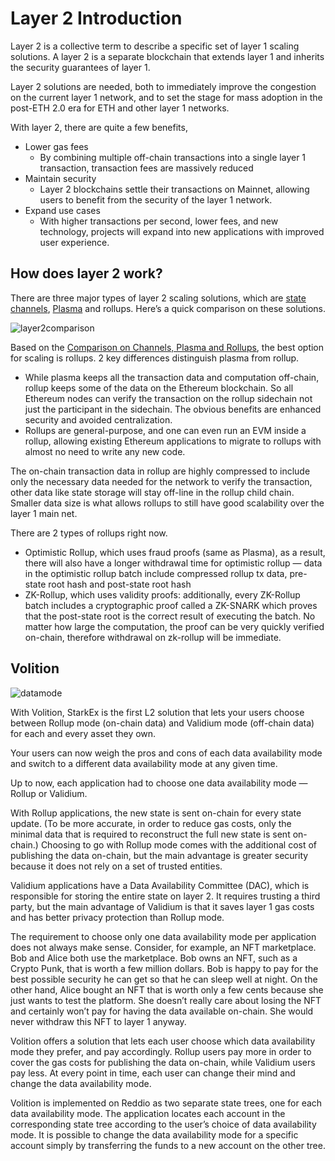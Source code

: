 # Layer 2 Introduction

Layer 2 is a collective term to describe a specific set of layer 1 scaling solutions. A layer 2 is a separate blockchain that extends layer 1 and inherits the security guarantees of layer 1.

Layer 2 solutions are needed, both to immediately improve the congestion on the current layer 1 network, and to set the stage for mass adoption in the post-ETH 2.0 era for ETH and other layer 1 networks.

With layer 2, there are quite a few benefits,

- Lower gas fees
    - By combining multiple off-chain transactions into a single layer 1 transaction, transaction fees are massively reduced
- Maintain security
    - Layer 2 blockchains settle their transactions on Mainnet, allowing users to benefit from the security of the layer 1 network.
- Expand use cases
    - With higher transactions per second, lower fees, and new technology, projects will expand into new applications with improved user experience.

## How does layer 2 work?

There are three major types of layer 2 scaling solutions, which are [state channels](https://statechannels.org/), [Plasma](http://plasma.io/) and rollups. Here’s a quick comparison on these solutions.

![layer2comparison](/layer2comparison.png)

Based on the [Comparison on Channels, Plasma and Rollups](https://medium.com/coinmonks/easy-to-understand-ethereum-layer-2-scaling-solutions-channels-vs-plasma-vs-rollups-1dc1d4e9cb52), the best option for scaling is rollups. 2 key differences distinguish plasma from rollup.

- While plasma keeps all the transaction data and computation off-chain, rollup keeps some of the data on the Ethereum blockchain. So all Ethereum nodes can verify the transaction on the rollup sidechain not just the participant in the sidechain. The obvious benefits are enhanced security and avoided centralization.
- Rollups are general-purpose, and one can even run an EVM inside a rollup, allowing existing Ethereum applications to migrate to rollups with almost no need to write any new code.

The on-chain transaction data in rollup are highly compressed to include only the necessary data needed for the network to verify the transaction, other data like state storage will stay off-line in the rollup child chain. Smaller data size is what allows rollups to still have good scalability over the layer 1 main net.

There are 2 types of rollups right now.

- Optimistic Rollup, which uses fraud proofs (same as Plasma), as a result, there will also have a longer withdrawal time for optimistic rollup — data in the optimistic rollup batch include compressed rollup tx data, pre-state root hash and post-state root hash
- ZK-Rollup, which uses validity proofs: additionally, every ZK-Rollup batch includes a cryptographic proof called a ZK-SNARK which proves that the post-state root is the correct result of executing the batch. No matter how large the computation, the proof can be very quickly verified on-chain, therefore withdrawal on zk-rollup will be immediate.

## **Volition**

![datamode](/data-mode.png)

With Volition, StarkEx is the first L2 solution that lets your users choose between Rollup mode (on-chain data) and Validium mode (off-chain data) for each and every asset they own.

Your users can now weigh the pros and cons of each data availability mode and switch to a different data availability mode at any given time.

Up to now, each application had to choose one data availability mode — Rollup or Validium.

With Rollup applications, the new state is sent on-chain for every state update. (To be more accurate, in order to reduce gas costs, only the minimal data that is required to reconstruct the full new state is sent on-chain.) Choosing to go with Rollup mode comes with the additional cost of publishing the data on-chain, but the main advantage is greater security because it does not rely on a set of trusted entities.

Validium applications have a Data Availability Committee (DAC), which is responsible for storing the entire state on layer 2. It requires trusting a third party, but the main advantage of Validium is that it saves layer 1 gas costs and has better privacy protection than Rollup mode.

The requirement to choose only one data availability mode per application does not always make sense. Consider, for example, an NFT marketplace. Bob and Alice both use the marketplace. Bob owns an NFT, such as a Crypto Punk, that is worth a few million dollars. Bob is happy to pay for the best possible security he can get so that he can sleep well at night. On the other hand, Alice bought an NFT that is worth only a few cents because she just wants to test the platform. She doesn’t really care about losing the NFT and certainly won’t pay for having the data available on-chain. She would never withdraw this NFT to layer 1 anyway.

Volition offers a solution that lets each user choose which data availability mode they prefer, and pay accordingly. Rollup users pay more in order to cover the gas costs for publishing the data on-chain, while Validium users pay less. At every point in time, each user can change their mind and change the data availability mode.

Volition is implemented on Reddio as two separate state trees, one for each data availability mode. The application locates each account in the corresponding state tree according to the user’s choice of data availability mode. It is possible to change the data availability mode for a specific account simply by transferring the funds to a new account on the other tree.